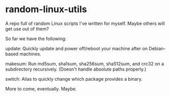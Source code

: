 # random-linux-utils
A repo full of random Linux scripts I've written for myself. Maybe others will get use out of them?



So far we have the following:



update: Quickly update and power off/reboot your machine after on Debian-based machines.

makesum: Run md5sum, sha1sum, sha256sum, sha512sum, and crc32 on a subdirectory recursively. (Doesn't handle absolute paths properly.)

switch: Alias to quickly change which package provides a binary.



More to come, eventually. Maybe.
